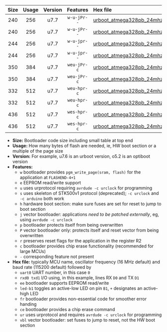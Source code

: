 |Size|Usage|Version|Features|Hex file|
|:-:|:-:|:-:|:-:|:--|
|240|256|u7.7|`w-u-jPr--`|[urboot_atmega328pb_24mhz_19200bps_uart0_rxd0_txd1_led+b5_ur_vbl.hex](https://raw.githubusercontent.com/stefanrueger/urboot.hex/main/cores/minicore/atmega328pb/fcpu_24mhz/19200_bps/urboot_atmega328pb_24mhz_19200bps_uart0_rxd0_txd1_led+b5_ur_vbl.hex)|
|240|256|u7.7|`w-u-jPr--`|[urboot_atmega328pb_24mhz_19200bps_uart1_rxb4_txb3_led+b5_ur_vbl.hex](https://raw.githubusercontent.com/stefanrueger/urboot.hex/main/cores/minicore/atmega328pb/fcpu_24mhz/19200_bps/urboot_atmega328pb_24mhz_19200bps_uart1_rxb4_txb3_led+b5_ur_vbl.hex)|
|244|256|u7.7|`w-u-jpr--`|[urboot_atmega328pb_24mhz_19200bps_uart0_rxd0_txd1_led+b5_fr_ur_vbl.hex](https://raw.githubusercontent.com/stefanrueger/urboot.hex/main/cores/minicore/atmega328pb/fcpu_24mhz/19200_bps/urboot_atmega328pb_24mhz_19200bps_uart0_rxd0_txd1_led+b5_fr_ur_vbl.hex)|
|244|256|u7.7|`w-u-jpr--`|[urboot_atmega328pb_24mhz_19200bps_uart1_rxb4_txb3_led+b5_fr_ur_vbl.hex](https://raw.githubusercontent.com/stefanrueger/urboot.hex/main/cores/minicore/atmega328pb/fcpu_24mhz/19200_bps/urboot_atmega328pb_24mhz_19200bps_uart1_rxb4_txb3_led+b5_fr_ur_vbl.hex)|
|350|384|u7.7|`weu-jPr-c`|[urboot_atmega328pb_24mhz_19200bps_uart0_rxd0_txd1_ee_led+b5_fr_ce_ur_vbl.hex](https://raw.githubusercontent.com/stefanrueger/urboot.hex/main/cores/minicore/atmega328pb/fcpu_24mhz/19200_bps/urboot_atmega328pb_24mhz_19200bps_uart0_rxd0_txd1_ee_led+b5_fr_ce_ur_vbl.hex)|
|350|384|u7.7|`weu-jPr-c`|[urboot_atmega328pb_24mhz_19200bps_uart1_rxb4_txb3_ee_led+b5_fr_ce_ur_vbl.hex](https://raw.githubusercontent.com/stefanrueger/urboot.hex/main/cores/minicore/atmega328pb/fcpu_24mhz/19200_bps/urboot_atmega328pb_24mhz_19200bps_uart1_rxb4_txb3_ee_led+b5_fr_ce_ur_vbl.hex)|
|332|512|u7.7|`weu-hpr-c`|[urboot_atmega328pb_24mhz_19200bps_uart0_rxd0_txd1_ee_led+b5_fr_ce_ur.hex](https://raw.githubusercontent.com/stefanrueger/urboot.hex/main/cores/minicore/atmega328pb/fcpu_24mhz/19200_bps/urboot_atmega328pb_24mhz_19200bps_uart0_rxd0_txd1_ee_led+b5_fr_ce_ur.hex)|
|332|512|u7.7|`weu-hpr-c`|[urboot_atmega328pb_24mhz_19200bps_uart1_rxb4_txb3_ee_led+b5_fr_ce_ur.hex](https://raw.githubusercontent.com/stefanrueger/urboot.hex/main/cores/minicore/atmega328pb/fcpu_24mhz/19200_bps/urboot_atmega328pb_24mhz_19200bps_uart1_rxb4_txb3_ee_led+b5_fr_ce_ur.hex)|
|436|512|u7.7|`wes-hpr-c`|[urboot_atmega328pb_24mhz_19200bps_uart0_rxd0_txd1_ee_led+b5_fr_ce.hex](https://raw.githubusercontent.com/stefanrueger/urboot.hex/main/cores/minicore/atmega328pb/fcpu_24mhz/19200_bps/urboot_atmega328pb_24mhz_19200bps_uart0_rxd0_txd1_ee_led+b5_fr_ce.hex)|
|436|512|u7.7|`wes-hpr-c`|[urboot_atmega328pb_24mhz_19200bps_uart1_rxb4_txb3_ee_led+b5_fr_ce.hex](https://raw.githubusercontent.com/stefanrueger/urboot.hex/main/cores/minicore/atmega328pb/fcpu_24mhz/19200_bps/urboot_atmega328pb_24mhz_19200bps_uart1_rxb4_txb3_ee_led+b5_fr_ce.hex)|

- **Size:** Bootloader code size including small table at top end
- **Usage:** How many bytes of flash are needed, ie, HW boot section or a multiple of the page size
- **Version:** For example, u7.6 is an urboot version, o5.2 is an optiboot version
- **Features:**
  + `w` bootloader provides `pgm_write_page(sram, flash)` for the application at `FLASHEND-4+1`
  + `e` EEPROM read/write support
  + `u` uses urprotocol requiring `avrdude -c urclock` for programming
  + `s` uses skeleton of STK500v1 protocol (deprecated); `-c urclock` and `-c arduino` both work
  + `h` hardware boot section: make sure fuses are set for reset to jump to boot section
  + `j` vector bootloader: applications *need to be patched externally*, eg, using `avrdude -c urclock`
  + `p` bootloader protects itself from being overwritten
  + `P` vector bootloader only: protects itself and reset vector from being overwritten
  + `r` preserves reset flags for the application in the register R2
  + `c` bootloader provides chip erase functionality (recommended for large MCUs)
  + `-` corresponding feature not present
- **Hex file:** typically MCU name, oscillator frequency (16 MHz default) and baud rate (115200 default) followed by
  + `uart0` UART number, in this case `0`
  + `rxd0 txd1` I/O using, in this example, lines RX `D0` and TX `D1`
  + `ee` bootloader supports EEPROM read/write
  + `led-b1` toggles an active-low LED on pin `B1`, `+` designates an active-high LED
  + `fr` bootloader provides non-essential code for smoother error handing
  + `ce` bootloader provides a chip erase command
  + `ur` uses urprotocol and requires `avrdude -c urclock` for programming
  + `vbl` vector bootloader: set fuses to jump to reset, not the HW boot section
